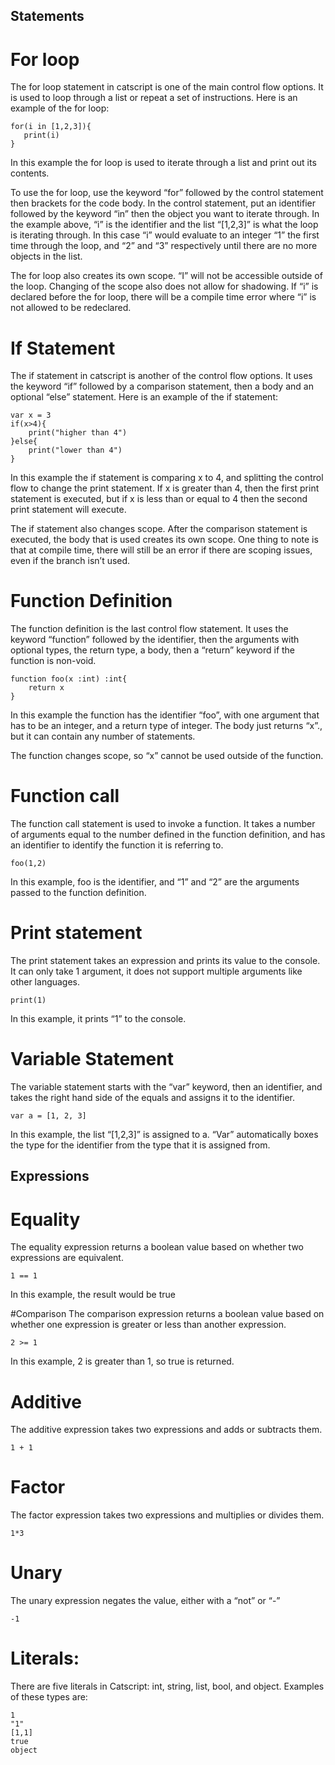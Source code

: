 ## Statements

# For loop

The for loop statement in catscript is one of the main control flow options. It is used to loop through a list or repeat a set of instructions. Here is an example of the for loop:
```
for(i in [1,2,3]){
   print(i)
}
```
In this example the for loop is used to iterate through a list and print out its contents. 

To use the for loop, use the keyword “for” followed by the control statement then brackets for the code body. In the control statement, put an identifier followed by the keyword “in” then the object you want to iterate through. In the example above, “i” is the identifier and the list “[1,2,3]” is what the loop is iterating through. In this case “i” would evaluate to an integer “1” the first time through the loop, and “2” and “3” respectively until there are no more objects in the list.

The for loop also creates its own scope. “I” will not be accessible outside of the loop. Changing of the scope also does not allow for shadowing. If “i” is declared before the for loop, there will be a compile time error where “i” is not allowed to be redeclared.

# If Statement

The if statement in catscript is another of the control flow options. It uses the keyword “if” followed by a comparison statement, then a body and an optional “else” statement. Here is an example of the if statement:
```
var x = 3
if(x>4){
    print("higher than 4")
}else{
    print("lower than 4")
}
```
In this example the if statement is comparing x to 4, and splitting the control flow to change the print statement. If x is greater than 4, then the first print statement is executed, but if x is less than or equal to 4 then the second print statement will execute. 

The if statement also changes scope. After the comparison statement is executed, the body that is used creates its own scope. One thing to note is that at compile time, there will still be an error if there are scoping issues, even if the branch isn’t used.

# Function Definition

The function definition is the last control flow statement. It uses the keyword “function” followed by the identifier, then the arguments with optional types, the return type, a body, then a “return” keyword if the function is non-void.
```
function foo(x :int) :int{
    return x
}
```
In this example the function has the identifier “foo”, with one argument that has to be an integer, and a return type of integer. The body just returns “x”., but it can contain any number of statements.

The function changes scope, so “x” cannot be used outside of the function.

# Function call

The function call statement is used to invoke a function. It takes a number of arguments equal to the number defined in the function definition, and has an identifier to identify the function it is referring to. 
```
foo(1,2)
```
In this example, foo is the identifier, and “1” and “2” are the arguments passed to the function definition. 

# Print statement

The print statement takes an expression and prints its value to the console. It can only take 1 argument, it does not support multiple arguments like other languages.
```
print(1)
```
In this example, it prints “1” to the console.

# Variable Statement

The variable statement starts with the “var” keyword, then an identifier, and takes the right hand side of the equals and assigns it to the identifier.
```
var a = [1, 2, 3]
```
In this example, the list “[1,2,3]” is assigned to a. “Var” automatically boxes the type for the identifier from the type that it is assigned from.

## Expressions

# Equality
The equality expression returns a boolean value based on whether two expressions are equivalent.
```
1 == 1
```
In this example, the result would be true

#Comparison
The comparison expression returns a boolean value based on whether one expression is greater or less than another expression.
```
2 >= 1
```
In this example, 2 is greater than 1, so true is returned.

# Additive
The additive expression takes two expressions and adds or subtracts them.
```
1 + 1
```
# Factor
The factor expression takes two expressions and multiplies or divides them.
```
1*3
```
# Unary
The unary expression negates the value, either with a “not” or “-”
```
-1
```
# Literals:
There are five literals in Catscript: int, string, list, bool, and object. Examples of these types are:
```
1
"1"
[1,1]
true
object
```


